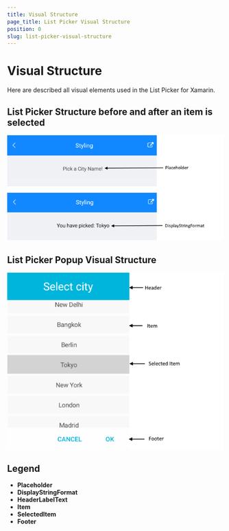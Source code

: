 ```yaml
---
title: Visual Structure
page_title: List Picker Visual Structure
position: 0
slug: list-picker-visual-structure
---
```


# Visual Structure

Here are described all visual elements used in the List Picker for Xamarin.

## List Picker Structure before and after an item is selected

![List Picker Visual Structure](images/listpicker_structure_placeholder_display.png "Visual elements of List Picker control")

## List Picker Popup Visual Structure

![Chart Visual Structure](images/listpicker_structure.png "Visual elements of List Picker Popup")


## Legend

- **Placeholder** 
- **DisplayStringFormat** 
- **HeaderLabelText**
- **Item**
- **SelectedItem**
- **Footer**